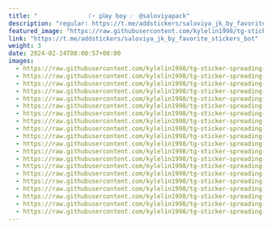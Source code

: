 ```yaml
---
title: "   ‌  ‌  ‌ ‌ ‌ ‌ ‌ ‌ ‌ ‌☾︎⋆ 𝗉𝗅𝖺𝗒 𝖻𝗈𝗒 ᎓‌  @saloviyapack"
description: "regular: https://t.me/addstickers/saloviya_jk_by_favorite_stickers_bot"
featured_image: "https://raw.githubusercontent.com/kylelin1998/tg-sticker-spreading-worldwide-images/main/img/94c14b47-b3ba-4a28-b360-ffb172823a84.jpg"
link: "https://t.me/addstickers/saloviya_jk_by_favorite_stickers_bot"
weight: 3
date: 2024-02-24T08:00:57+08:00
images:
  - https://raw.githubusercontent.com/kylelin1998/tg-sticker-spreading-worldwide-images/main/img/94c14b47-b3ba-4a28-b360-ffb172823a84.jpg
  - https://raw.githubusercontent.com/kylelin1998/tg-sticker-spreading-worldwide-images/main/img/b1fcd35b-2755-4537-923a-12da5ac35294.jpg
  - https://raw.githubusercontent.com/kylelin1998/tg-sticker-spreading-worldwide-images/main/img/550509e2-c566-4f89-936a-33ef3ce863ce.jpg
  - https://raw.githubusercontent.com/kylelin1998/tg-sticker-spreading-worldwide-images/main/img/edd083ad-35eb-4f8c-a334-6d18866d9d17.jpg
  - https://raw.githubusercontent.com/kylelin1998/tg-sticker-spreading-worldwide-images/main/img/c1ce30e7-c8e5-493c-8d81-255f5239451c.jpg
  - https://raw.githubusercontent.com/kylelin1998/tg-sticker-spreading-worldwide-images/main/img/d7570fef-0213-43b7-b1c8-0b904a4d6ae6.jpg
  - https://raw.githubusercontent.com/kylelin1998/tg-sticker-spreading-worldwide-images/main/img/6fc6d7f8-7535-42dd-a44b-cf79012a0794.jpg
  - https://raw.githubusercontent.com/kylelin1998/tg-sticker-spreading-worldwide-images/main/img/5497c62f-930e-46ba-8f75-2db15da61ae1.jpg
  - https://raw.githubusercontent.com/kylelin1998/tg-sticker-spreading-worldwide-images/main/img/302188c1-85c2-4431-8d5b-d2129d0281ff.jpg
  - https://raw.githubusercontent.com/kylelin1998/tg-sticker-spreading-worldwide-images/main/img/86f15ddc-bad5-4a4e-9e90-0b9a42399f3e.jpg
  - https://raw.githubusercontent.com/kylelin1998/tg-sticker-spreading-worldwide-images/main/img/197c7d30-5542-44a8-a87c-6a52c771073f.jpg
  - https://raw.githubusercontent.com/kylelin1998/tg-sticker-spreading-worldwide-images/main/img/ec8b5c7c-d8fc-4c5f-9a42-d1b04fe15a40.jpg
  - https://raw.githubusercontent.com/kylelin1998/tg-sticker-spreading-worldwide-images/main/img/62064b1d-a4a0-4a1c-9d12-c407e4160997.jpg
  - https://raw.githubusercontent.com/kylelin1998/tg-sticker-spreading-worldwide-images/main/img/17448322-b6d4-4918-a94f-2d95cb33876b.jpg
  - https://raw.githubusercontent.com/kylelin1998/tg-sticker-spreading-worldwide-images/main/img/1bffd1c6-e748-41f1-a2b0-43a3006d14d9.jpg
  - https://raw.githubusercontent.com/kylelin1998/tg-sticker-spreading-worldwide-images/main/img/a216e16e-0643-433b-935e-9b2016d06239.jpg
  - https://raw.githubusercontent.com/kylelin1998/tg-sticker-spreading-worldwide-images/main/img/5f81b0fd-def3-4bb2-afeb-66c2eab2a367.jpg
  - https://raw.githubusercontent.com/kylelin1998/tg-sticker-spreading-worldwide-images/main/img/fcfafc68-5fbc-4252-a50b-5a537b701398.jpg
  - https://raw.githubusercontent.com/kylelin1998/tg-sticker-spreading-worldwide-images/main/img/d2a8c395-6fb8-4338-85d6-ea2ff7632cc3.jpg
  - https://raw.githubusercontent.com/kylelin1998/tg-sticker-spreading-worldwide-images/main/img/12926fbf-449a-4d6d-a0ec-c63738820452.jpg
---
```

